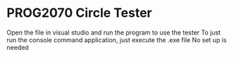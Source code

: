 # PROG2070 Circle Tester

Open the file in visual studio and run the program to use the tester 
To just run the console command application, just execute the .exe file
No set up is needed
